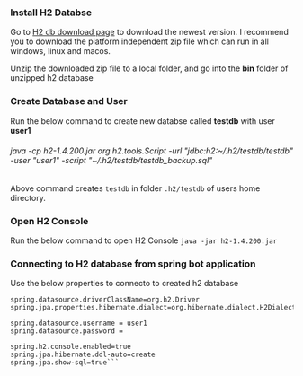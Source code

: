 ### **Install H2 Databse**
Go to [H2 db download page](http://www.h2database.com/html/download.html) to download the newest version. I recommend you to download the platform independent zip file which can run in all windows, linux and macos.

Unzip the downloaded zip file to a local folder,
and go into the **bin** folder of unzipped h2 database

### **Create Database and User**
Run the below command to create new databse called **testdb** with user **user1**
######  java -cp h2-1.4.200.jar org.h2.tools.Script -url "jdbc:h2:~/.h2/testdb/testdb" -user "user1" -script "~/.h2/testdb/testdb_backup.sql"


Above command creates ```testdb``` in folder ```.h2/testdb``` of users home directory.

### **Open H2 Console**

Run the below command to open H2 Console ```java -jar h2-1.4.200.jar```

### **Connecting to H2 database from spring bot application**

Use the below properties to connecto to created h2 database

```spring.datasource.url=jdbc:h2:~/.h2/testdb/testdb;AUTO_SERVER=TRUE
spring.datasource.driverClassName=org.h2.Driver
spring.jpa.properties.hibernate.dialect=org.hibernate.dialect.H2Dialect

spring.datasource.username = user1
spring.datasource.password =

spring.h2.console.enabled=true
spring.jpa.hibernate.ddl-auto=create
spring.jpa.show-sql=true```